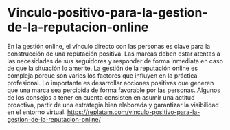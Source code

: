 # Vinculo-positivo-para-la-gestion-de-la-reputacion-online
En la gestión online, el vínculo directo con las personas es clave para la construcción de una reputación positiva. Las marcas deben estar atentas a las necesidades de sus seguidores y responder de forma inmediata en caso de que la situación lo amerite.
La gestión de la reputación online es compleja porque son varios los factores que influyen en la práctica profesional. Lo importante es desarrollar acciones positivas que generen que una marca sea percibida de forma favorable por las personas. Algunos de los consejos a tener en cuenta consisten en asumir una actitud proactiva, partir de una estrategia bien elaborada y garantizar la visibilidad en el entorno virtual.
https://replatam.com/vinculo-positivo-para-la-gestion-de-la-reputacion-online/
